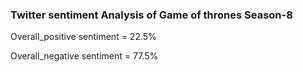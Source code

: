 ### Twitter sentiment Analysis of Game of thrones Season-8

Overall_positive sentiment = 22.5%

Overall_negative sentiment = 77.5% 
